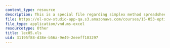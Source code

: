 ```yaml
---
content_type: resource
description: This is a special file regarding simplex method spreadsheets.
file: https://ol-ocw-studio-app-qa.s3.amazonaws.com/courses/15-053-optimization-methods-in-management-science-spring-2013/31195f88d38eb56a9e492eeeff103297_lec05.xls
file_type: application/vnd.ms-excel
resourcetype: Other
title: lec05.xls
uid: 31195f88-d38e-b56a-9e49-2eeeff103297
---
```

